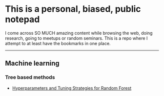 # This is a personal, biased, public notepad

I come across SO MUCH amazing content while browsing the web, doing research, going to meetups or random seminars. This is a repo where I attempt to at least have the bookmarks in one place.


***

## Machine learning 

### Tree based methods

- [Hyperparameters and Tuning Strategies for Random Forest](https://arxiv.org/pdf/1804.03515.pdf)
